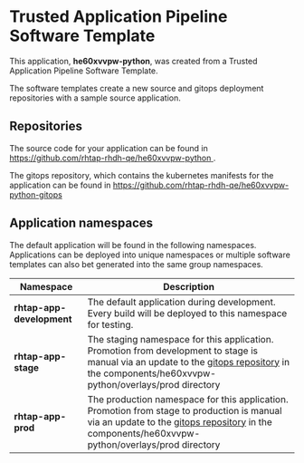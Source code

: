 # Trusted Application Pipeline Software Template

This application, **he60xvvpw-python**, was created from a Trusted Application Pipeline Software Template.

The software templates create a new source and gitops deployment repositories with a sample source application. 

## Repositories

The source code for your application can be found in [https://github.com/rhtap-rhdh-qe/he60xvvpw-python ](https://github.com/rhtap-rhdh-qe/he60xvvpw-python ).
 
The gitops repository, which contains the kubernetes manifests for the application can be found in 
[https://github.com/rhtap-rhdh-qe/he60xvvpw-python-gitops ](https://github.com/rhtap-rhdh-qe/he60xvvpw-python-gitops ) 

## Application namespaces 

The default application will be found in the following namespaces. Applications can be deployed into unique namespaces or multiple software templates can also bet generated into the same group namespaces.  

|  Namespace   |  Description   |  
| -------- | -------- |   
| **rhtap-app-development** | The default application during development. Every build will be deployed to this namespace for testing. | 
| **rhtap-app-stage** | The staging namespace for this application. Promotion from development to stage is manual via an update to the [gitops repository](https://github.com/rhtap-rhdh-qe/he60xvvpw-python-gitops ) in the components/he60xvvpw-python/overlays/prod directory |  
| **rhtap-app-prod** | The production namespace for this application. Promotion from stage to production is manual via an update to the [gitops repository](https://github.com/rhtap-rhdh-qe/he60xvvpw-python-gitops ) in the components/he60xvvpw-python/overlays/prod directory | 
